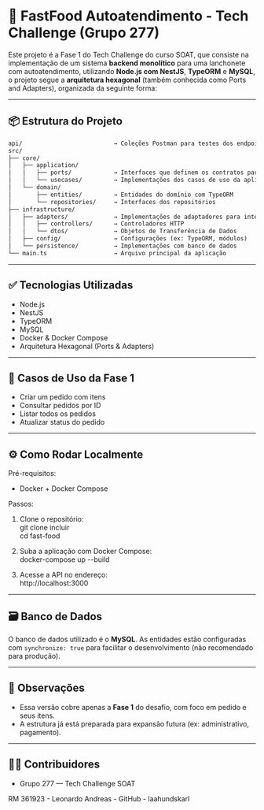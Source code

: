 # 🧾 FastFood Autoatendimento - Tech Challenge (Grupo 277)

Este projeto é a Fase 1 do Tech Challenge do curso SOAT, que consiste na implementação de um sistema **backend monolítico** para uma lanchonete com autoatendimento, utilizando **Node.js com NestJS**, **TypeORM** e **MySQL**, o projeto segue a **arquitetura hexagonal** (também conhecida como Ports and Adapters), organizada da seguinte forma:

---

## 📦 Estrutura do Projeto

```markdown
api/                          → Coleções Postman para testes dos endpoints  
src/  
├── core/  
│   ├── application/  
│   │   ├── ports/            → Interfaces que definem os contratos para adaptadores externos  
│   │   └── usecases/         → Implementações dos casos de uso da aplicação  
│   └── domain/  
│       ├── entities/         → Entidades do domínio com TypeORM  
│       └── repositories/     → Interfaces dos repositórios  
├── infrastructure/  
│   ├── adapters/             → Implementações de adaptadores para interagir com o mundo externo  
│   │   ├── controllers/      → Controladores HTTP  
│   │   └── dtos/             → Objetos de Transferência de Dados  
│   ├── config/               → Configurações (ex: TypeORM, módulos)  
│   └── persistence/          → Implementações com banco de dados  
└── main.ts                   → Arquivo principal da aplicação  
```

---

## ✅ Tecnologias Utilizadas

- Node.js  
- NestJS  
- TypeORM  
- MySQL  
- Docker & Docker Compose  
- Arquitetura Hexagonal (Ports & Adapters)  

---

## 🧪 Casos de Uso da Fase 1

- Criar um pedido com itens  
- Consultar pedidos por ID  
- Listar todos os pedidos  
- Atualizar status do pedido  

---

## ⚙️ Como Rodar Localmente

Pré-requisitos:  
- Docker + Docker Compose  

Passos:  
1. Clone o repositório:  
   git clone incluir  
   cd fast-food

2. Suba a aplicação com Docker Compose:  
   docker-compose up --build  

3. Acesse a API no endereço:  
   http://localhost:3000  

---

## 🗃️ Banco de Dados

O banco de dados utilizado é o **MySQL**. As entidades estão configuradas com `synchronize: true` para facilitar o desenvolvimento (não recomendado para produção).

---

## 📌 Observações

- Essa versão cobre apenas a **Fase 1** do desafio, com foco em pedido e seus itens.  
- A estrutura já está preparada para expansão futura (ex: administrativo, pagamento).  

---

## 🧑‍💻 Contribuidores

- Grupo 277 — Tech Challenge SOAT

RM 361923 - Leonardo Andreas - GitHub - laahundskarl
